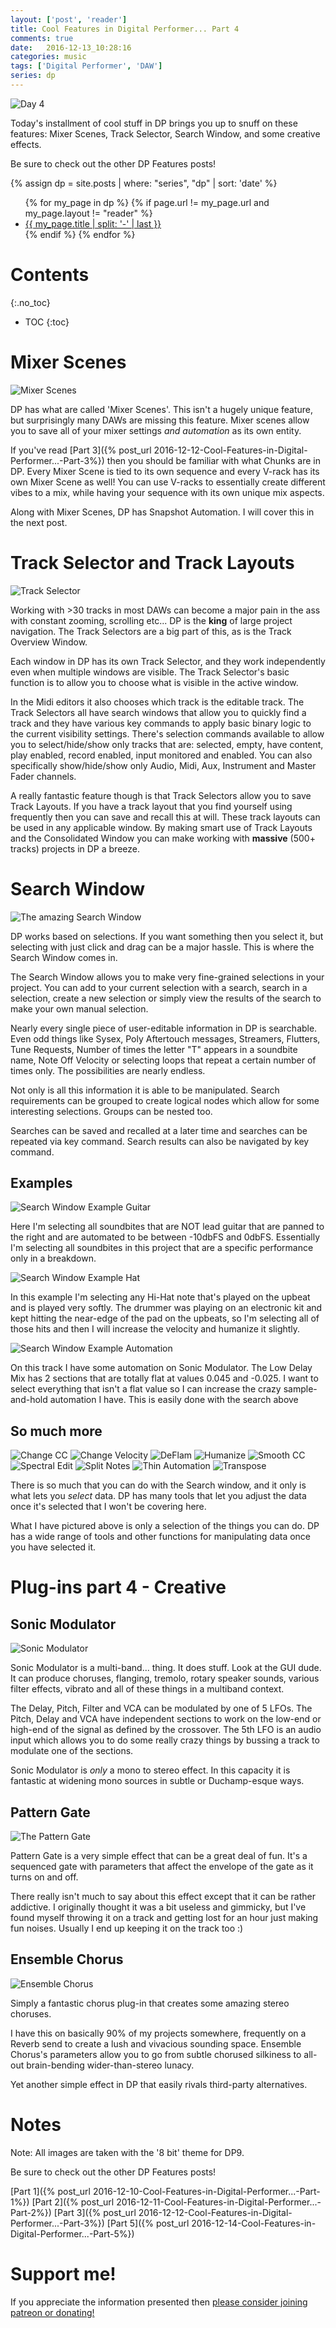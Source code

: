 ```yaml
---
layout: ['post', 'reader']
title: Cool Features in Digital Performer... Part 4
comments: true
date:   2016-12-13_10:28:16 
categories: music
tags: ['Digital Performer', 'DAW']
series: dp
---
```


![Day 4](/assets/DP/Featurespt4.png)

Today's installment of cool stuff in DP brings you up to snuff on these features: Mixer Scenes, Track Selector, Search Window, and some creative effects.

Be sure to check out the other DP Features posts!

{% assign dp = site.posts | where: "series", "dp" | sort: 'date' %}
<ul>
{% for my_page in dp %} 
    {% if page.url != my_page.url and my_page.layout != "reader" %}
        <li><a class="page-link" href="{{ my_page.url | prepend: site.baseurl }}">{{ my_page.title | split: '-' | last }}</a></li>
    {% endif %}
{% endfor %}
</ul>


<!--more-->

# Contents
{:.no_toc}
* TOC
{:toc}

# Mixer Scenes

![Mixer Scenes](/assets/DP/MixerScenes.png)

DP has what are called 'Mixer Scenes'. This isn't a hugely unique feature, but surprisingly many DAWs are missing this feature. Mixer scenes allow you to save all of your mixer settings _and automation_ as its own entity.

If you've read [Part 3]({% post_url 2016-12-12-Cool-Features-in-Digital-Performer...-Part-3%}) then you should be familiar with what Chunks are in DP. Every Mixer Scene is tied to its own sequence and every V-rack has its own Mixer Scene as well! You can use V-racks to essentially create different vibes to a mix, while having your sequence with its own unique mix aspects.

Along with Mixer Scenes, DP has Snapshot Automation. I will cover this in the next post.

# Track Selector and Track Layouts

![Track Selector](/assets/DP/TrackSelector.png)

Working with >30 tracks in most DAWs can become a major pain in the ass with constant zooming, scrolling etc... DP is the __king__ of large project navigation. The Track Selectors are a big part of this, as is the Track Overview Window.

Each window in DP has its own Track Selector, and they work independently even when multiple windows are visible. The Track Selector's basic function is to allow you to choose what is visible in the active window. 

In the Midi editors it also chooses which track is the editable track. The Track Selectors all have search windows that allow you to quickly find a track and they have various key commands to apply basic binary logic to the current visibility settings. There's selection commands available to allow you to select/hide/show only tracks that are: selected, empty, have content, play enabled, record enabled, input monitored and enabled. You can also specifically show/hide/show only Audio, Midi, Aux, Instrument and Master Fader channels.

A really fantastic feature though is that Track Selectors allow you to save Track Layouts. If you have a track layout that you find yourself using frequently then you can save and recall this at will. These track layouts can be used in any applicable window. By making smart use of Track Layouts and the Consolidated Window you can make working with __massive__ (500+ tracks) projects in DP a breeze.

# Search Window

![The amazing Search Window](/assets/DP/SearchWindow.png)

DP works based on selections. If you want something then you select it, but selecting with just click and drag can be a major hassle. This is where the Search Window comes in.

The Search Window allows you to make very fine-grained selections in your project. You can add to your current selection with a search, search in a selection, create a new selection or simply view the results of the search to make your own manual selection.

Nearly every single piece of user-editable information in DP is searchable. Even odd things like Sysex, Poly Aftertouch messages, Streamers, Flutters, Tune Requests, Number of times the letter "T" appears in a soundbite name, Note Off Velocity or selecting loops that repeat a certain number of times only. The possibilities are nearly endless.

Not only is all this information it is able to be manipulated. Search requirements can be grouped to create logical nodes which allow for some interesting selections. Groups can be nested too.

Searches can be saved and recalled at a later time and searches can be repeated via key command. Search results can also be navigated by key command.

## Examples

![Search Window Example Guitar](/assets/DP/SearchGuitar.png)

Here I'm selecting all soundbites that are NOT lead guitar that are panned to the right and are automated to be between -10dbFS and 0dbFS. Essentially I'm selecting all soundbites in this project that are a specific performance only in a breakdown.

![Search Window Example Hat](/assets/DP/SearchHat.png)

In this example I'm selecting any Hi-Hat note that's played on the upbeat and is played very softly. The drummer was playing on an electronic kit and kept hitting the near-edge of the pad on the upbeats, so I'm selecting all of those hits and then I will increase the velocity and humanize it slightly.

![Search Window Example Automation](/assets/DP/SearchAutomation.png)

On this track I have some automation on Sonic Modulator. The Low Delay Mix has 2 sections that are totally flat at values 0.045 and -0.025. I want to select everything that isn't a flat value so I can increase the crazy sample-and-hold automation I have. This is easily done with the search above

## So much more

![Change CC](/assets/DP/ChangeCC.png)
![Change Velocity](/assets/DP/ChangeVelocity.png)
![DeFlam](/assets/DP/DeFlam.png)
![Humanize](/assets/DP/Humanize.png)
![Smooth CC](/assets/DP/Smooth.png)
![Spectral Edit](/assets/DP/Spectral.png)
![Split Notes](/assets/DP/Split.png)
![Thin Automation](/assets/DP/Thin.png)
![Transpose](/assets/DP/Transpose.png)

There is so much that you can do with the Search window, and it only is what lets you _select_ data. DP has many tools that let you adjust the data once it's selected that I won't be covering here.

What I have pictured above is only a selection of the things you can do. DP has a wide range of tools and other functions for manipulating data once you have selected it.

# Plug-ins part 4 - Creative

## Sonic Modulator

![Sonic Modulator](/assets/DP/SonicModulator.png)

Sonic Modulator is a multi-band... thing. It does stuff. Look at the GUI dude. It can produce choruses, flanging, tremolo, rotary speaker sounds, various filter effects, vibrato and all of these things in a multiband context.

The Delay, Pitch, Filter and VCA can be modulated by one of 5 LFOs. The Pitch, Delay and VCA have independent sections to work on the low-end or high-end of the signal as defined by the crossover. The 5th LFO is an audio input which allows you to do some really crazy things by bussing a track to modulate one of the sections.

Sonic Modulator is _only_ a mono to stereo effect. In this capacity it is fantastic at widening mono sources in subtle or Duchamp-esque ways.

## Pattern Gate

![The Pattern Gate](/assets/DP/PatternGate.png)

Pattern Gate is a very simple effect that can be a great deal of fun. It's a sequenced gate with parameters that affect the envelope of the gate as it turns on and off.

There really isn't much to say about this effect except that it can be rather addictive. I originally thought it was a bit useless and gimmicky, but I've found myself throwing it on a track and getting lost for an hour just making fun noises. Usually I end up keeping it on the track too :)

## Ensemble Chorus

![Ensemble Chorus](/assets/DP/EnsembleChorus.png)

Simply a fantastic chorus plug-in that creates some amazing stereo choruses.

I have this on basically 90% of my projects somewhere, frequently on a Reverb send to create a lush and vivacious sounding space. Ensemble Chorus's parameters allow you to go from subtle chorused silkiness to all-out brain-bending wider-than-stereo lunacy.

Yet another simple effect in DP that easily rivals third-party alternatives.

# Notes

Note: All images are taken with the '8 bit' theme for DP9.

Be sure to check out the other DP Features posts!

[Part 1]({% post_url 2016-12-10-Cool-Features-in-Digital-Performer...-Part-1%})
[Part 2]({% post_url 2016-12-11-Cool-Features-in-Digital-Performer...-Part-2%})
[Part 3]({% post_url 2016-12-12-Cool-Features-in-Digital-Performer...-Part-3%})
[Part 5]({% post_url 2016-12-14-Cool-Features-in-Digital-Performer...-Part-5%})

# Support me!

If you appreciate the information presented then <a href="/DonateNow/">please consider joining patreon or donating!</a>





